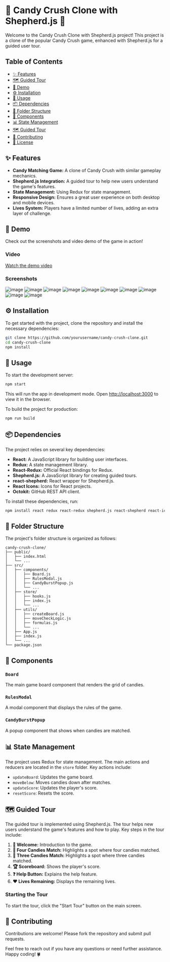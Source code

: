 # 🍬 Candy Crush Clone with Shepherd.js 🍬

Welcome to the Candy Crush Clone with Shepherd.js project! This project is a clone of the popular Candy Crush game, enhanced with Shepherd.js for a guided user tour.

## Table of Contents

- [✨ Features](#features)
- [🗺️ Guided Tour](#guided-tour)
- [📸 Demo](#demo)
- [⚙️ Installation](#installation)
- [🚀 Usage](#usage)
- [📦 Dependencies](#dependencies)
- [📂 Folder Structure](#folder-structure)
- [🧩 Components](#components)
- [📊 State Management](#state-management)
- [🗺️ Guided Tour](#guided-tour)
- [🤝 Contributing](#contributing)
- [📜 License](#license)

## ✨ Features

- **Candy Matching Game:** A clone of Candy Crush with similar gameplay mechanics.
- **Shepherd.js Integration:** A guided tour to help new users understand the game's features.
- **State Management:** Using Redux for state management.
- **Responsive Design:** Ensures a great user experience on both desktop and mobile devices.
- **Lives System:** Players have a limited number of lives, adding an extra layer of challenge.

## 📸 Demo

Check out the screenshots and video demo of the game in action!

### Video

[Watch the demo video](https://youtu.be/cp04UAQaD-E)

### Screenshots

![image](https://github.com/Chelseasingla1/CandyCrush/assets/129886894/8340feb4-9190-4a8d-81c8-0bc2cf90eb75)
![image](https://github.com/Chelseasingla1/CandyCrush/assets/129886894/e95dab9f-6079-4064-86ce-46e3884d9c73)
![image](https://github.com/Chelseasingla1/CandyCrush/assets/129886894/17ade3c7-3c2b-4f59-a961-4c2bd1642ca0)
![image](https://github.com/Chelseasingla1/CandyCrush/assets/129886894/b41904c5-0a3c-4b00-a3e3-b7febb4ce3c7)
![image](https://github.com/Chelseasingla1/CandyCrush/assets/129886894/82682bfd-860e-4ffc-ad40-3f8bd90e3c20)
![image](https://github.com/Chelseasingla1/CandyCrush/assets/129886894/c7e56d9a-cfd8-41a2-99a0-d89c12406fd8)
![image](https://github.com/Chelseasingla1/CandyCrush/assets/129886894/03cdc5b9-70d3-45ab-a894-c4d1151da07a)
![image](https://github.com/Chelseasingla1/CandyCrush/assets/129886894/3847ea7e-ca0e-4705-8a35-f496bcfd115b)
![image](https://github.com/Chelseasingla1/CandyCrush/assets/129886894/c9a8c594-5702-433c-8bf3-932ea7a8f6c2)
![image](https://github.com/Chelseasingla1/CandyCrush/assets/129886894/8fb2f167-df37-4bba-9c60-8c9aa9a77a1c)

## ⚙️ Installation

To get started with the project, clone the repository and install the necessary dependencies:

```bash
git clone https://github.com/yourusername/candy-crush-clone.git
cd candy-crush-clone
npm install
```

## 🚀 Usage

To start the development server:

```bash
npm start
```

This will run the app in development mode. Open [http://localhost:3000](http://localhost:3000) to view it in the browser.

To build the project for production:

```bash
npm run build
```
## 📦 Dependencies

The project relies on several key dependencies:

- **React:** A JavaScript library for building user interfaces.
- **Redux:** A state management library.
- **React-Redux:** Official React bindings for Redux.
- **Shepherd.js:** A JavaScript library for creating guided tours.
- **react-shepherd:** React wrapper for Shepherd.js.
- **React Icons:** Icons for React projects.
- **Octokit:** GitHub REST API client.

To install these dependencies, run:

```bash
npm install react redux react-redux shepherd.js react-shepherd react-icons @octokit/rest
```

## 📂 Folder Structure

The project's folder structure is organized as follows:

```
candy-crush-clone/
├── public/
│   ├── index.html
│   └── ...
├── src/
│   ├── components/
│   │   ├── Board.js
│   │   ├── RulesModal.js
│   │   ├── CandyBurstPopup.js
│   │   └── ...
│   ├── store/
│   │   ├── hooks.js
│   │   ├── index.js
│   │   └── ...
│   ├── utils/
│   │   ├── createBoard.js
│   │   ├── moveCheckLogic.js
│   │   ├── formulas.js
│   │   └── ...
│   ├── App.js
│   ├── index.js
│   └── ...
└── package.json
```

## 🧩 Components

### `Board`

The main game board component that renders the grid of candies.

### `RulesModal`

A modal component that displays the rules of the game.

### `CandyBurstPopup`

A popup component that shows when candies are matched.

## 📊 State Management

The project uses Redux for state management. The main actions and reducers are located in the `store` folder. Key actions include:

- `updateBoard`: Updates the game board.
- `moveBelow`: Moves candies down after matches.
- `updateScore`: Updates the player's score.
- `resetScore`: Resets the score.

## 🗺️ Guided Tour

The guided tour is implemented using Shepherd.js. The tour helps new users understand the game's features and how to play. Key steps in the tour include:

1. **👋 Welcome:** Introduction to the game.
2. **🍬 Four Candies Match:** Highlights a spot where four candies matched.
3. **🍭 Three Candies Match:** Highlights a spot where three candies matched.
4. **🏆 Scoreboard:** Shows the player's score.
5. **❓ Help Button:** Explains the help feature.
6. **❤️ Lives Remaining:** Displays the remaining lives.

### Starting the Tour

To start the tour, click the "Start Tour" button on the main screen.

## 🤝 Contributing

Contributions are welcome! Please fork the repository and submit pull requests.


Feel free to reach out if you have any questions or need further assistance. Happy coding! 🍀
